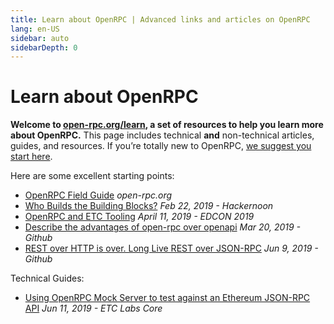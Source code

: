 ```yaml
---
title: Learn about OpenRPC | Advanced links and articles on OpenRPC
lang: en-US
sidebar: auto
sidebarDepth: 0
---
```


# Learn about OpenRPC

**Welcome to [open-rpc.org/learn](/learn/), a set of resources to help you learn more about OpenRPC.** This page includes technical **and** non-technical articles, guides, and resources. If you’re totally new to OpenRPC, [we suggest you start here](/beginners/).

Here are some excellent starting points:
- [OpenRPC Field Guide](/field-guide/) *open-rpc.org*
- [Who Builds the Building Blocks?](https://hackernoon.com/who-builds-the-building-blocks-9e358d5e0753) *Feb 22, 2019 - Hackernoon*
- [OpenRPC and ETC Tooling](https://youtu.be/UgSPMZ9FQ4Q?t=379) *April 11, 2019 - EDCON 2019*
- [Describe the advantages of open-rpc over openapi](https://github.com/open-rpc/spec/issues/112) *Mar 20, 2019 - Github*
- [REST over HTTP is over. Long Live REST over JSON-RPC](https://github.com/open-rpc/open-rpc/issues/30) *Jun 9, 2019 - Github*

Technical Guides:

- [Using OpenRPC Mock Server to test against an Ethereum JSON-RPC API](https://medium.com/etclabscore/using-openrpc-mock-server-to-test-against-an-ethereum-json-rpc-api-50b86b6d02d6) *Jun 11, 2019 - ETC Labs Core*
